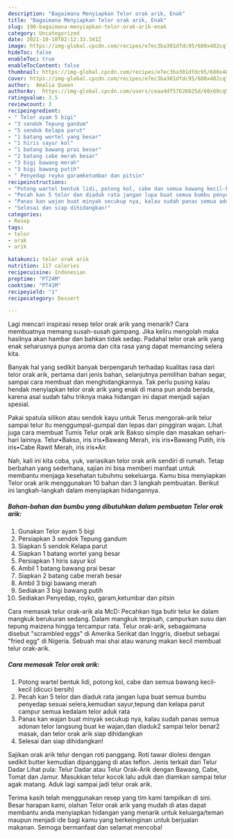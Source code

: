 ```yaml
---
description: "Bagaimana Menyiapkan Telor orak arik, Enak"
title: "Bagaimana Menyiapkan Telor orak arik, Enak"
slug: 190-bagaimana-menyiapkan-telor-orak-arik-enak
category: Uncategorized
date: 2021-10-10T02:12:33.341Z
image: https://img-global.cpcdn.com/recipes/e7ec3ba301dfdc95/680x482cq70/telor-orak-arik-foto-resep-utama.jpg
hideToc: false
enableToc: true
enableTocContent: false
thumbnail: https://img-global.cpcdn.com/recipes/e7ec3ba301dfdc95/680x482cq70/telor-orak-arik-foto-resep-utama.jpg
cover: https://img-global.cpcdn.com/recipes/e7ec3ba301dfdc95/680x482cq70/telor-orak-arik-foto-resep-utama.jpg
author:  Amalia Queen
authorAv:  https://img-global.cpcdn.com/users/ceaa4df57626025d/60x60cq50/avatar.jpg
ratingvalue: 3.5
reviewcount: 3
recipeingredient:
- " Telor ayam 5 bigi"
- "3 sendok Tepung gandum"
- "5 sendok Kelapa parut"
- "1 batang wortel yang besar"
- "1 hiris sayur kol"
- "1 batang bawang prai besar"
- "2 batang cabe merah besar"
- "3 bigi bawang merah"
- "3 bigi bawang putih"
- " Penyedap royko garamketumbar dan pitsin"
recipeinstructions:
- "Potong wartel bentuk lidi, potong kol, cabe dan semua bawang kecil-kecil (dicuci bersih)"
- "Pecah kan 5 telor dan diaduk rata jangan lupa buat semua bumbu penyedap sesuai selera,kemudian sayur,tepung dan kelapa parut campur semua kedalam telor aduk rata"
- "Panas kan wajan buat minyak secukup nya, kalau sudah panas semua adonan telor langsung buat ke wajan,dan diaduk2 sampai telor benar2 masak, dan telor orak arik siap dihidangkan"
- "Selesai dan siap dihidangkan!"
categories:
- Resep
tags:
- telor
- orak
- arik

katakunci: telor orak arik 
nutrition: 117 calories
recipecuisine: Indonesian
preptime: "PT24M"
cooktime: "PT41M"
recipeyield: "1"
recipecategory: Dessert

---
```



Lagi mencari inspirasi resep telor orak arik yang menarik? Cara membuatnya memang susah-susah gampang. Jika keliru mengolah maka hasilnya akan hambar dan bahkan tidak sedap. Padahal telor orak arik yang enak seharusnya punya aroma dan cita rasa yang dapat memancing selera kita.


Banyak hal yang sedikit banyak berpengaruh terhadap kualitas rasa dari telor orak arik, pertama dari jenis bahan, selanjutnya pemilihan bahan segar, sampai cara membuat dan menghidangkannya. Tak perlu pusing kalau hendak menyiapkan telor orak arik yang enak di mana pun anda berada, karena asal sudah tahu triknya maka hidangan ini dapat menjadi sajian spesial.

Pakai spatula silikon atau sendok kayu untuk Terus mengorak-arik telur sampai telur itu menggumpal-gumpal dan lepas dari pinggiran wajan. Lihat juga cara membuat Tumis Telur orak arik Bakso simple dan masakan sehari-hari lainnya. Telur•Bakso, iris iris•Bawang Merah, iris iris•Bawang Putih, iris iris•Cabe Rawit Merah, iris iris•Air.


Nah, kali ini kita coba, yuk, variasikan telor orak arik sendiri di rumah. Tetap berbahan yang sederhana, sajian ini bisa memberi manfaat untuk membantu menjaga kesehatan tubuhmu sekeluarga. Kamu bisa menyiapkan Telor orak arik menggunakan 10 bahan dan 3 langkah pembuatan. Berikut ini langkah-langkah dalam menyiapkan hidangannya.

<!--inarticleads1-->

##### Bahan-bahan dan bumbu yang dibutuhkan dalam pembuatan Telor orak arik:

1. Gunakan  Telor ayam 5 bigi
1. Persiapkan 3 sendok Tepung gandum
1. Siapkan 5 sendok Kelapa parut
1. Siapkan 1 batang wortel yang besar
1. Persiapkan 1 hiris sayur kol
1. Ambil 1 batang bawang prai besar
1. Siapkan 2 batang cabe merah besar
1. Ambil 3 bigi bawang merah
1. Sediakan 3 bigi bawang putih
1. Sediakan  Penyedap, royko, garam,ketumbar dan pitsin


Cara memasak telur orak-arik ala McD: Pecahkan tiga butir telur ke dalam mangkuk berukuran sedang. Dalam mangkuk terpisah, campurkan susu dan tepung maizena hingga tercampur rata. Telur orak-arik, sebagaimana disebut &#34;scrambled eggs&#34; di Amerika Serikat dan Inggris, disebut sebagai &#34;fried egg&#34; di Nigeria. Sebuah mai shai atau warung makan kecil membuat telur orak-arik. 

<!--inarticleads2-->

##### Cara memasak Telor orak arik:

1. Potong wartel bentuk lidi, potong kol, cabe dan semua bawang kecil-kecil (dicuci bersih)
1. Pecah kan 5 telor dan diaduk rata jangan lupa buat semua bumbu penyedap sesuai selera,kemudian sayur,tepung dan kelapa parut campur semua kedalam telor aduk rata
1. Panas kan wajan buat minyak secukup nya, kalau sudah panas semua adonan telor langsung buat ke wajan,dan diaduk2 sampai telor benar2 masak, dan telor orak arik siap dihidangkan
1. Selesai dan siap dihidangkan!

Sajikan orak arik telur dengan roti panggang. Roti tawar diolesi dengan sedikit butter kemudian dipanggang di atas teflon. Jenis terkait dari Telur Dadar Lihat pula: Telur Dadar atau Telur Orak-Arik dengan Bawang, Cabe, Tomat dan Jamur. Masukkan telur kocok lalu aduk dan diamkan sampai telur agak matang. Aduk lagi sampai jadi telur orak arik. 

Terima kasih telah menggunakan resep yang tim kami tampilkan di sini. Besar harapan kami, olahan Telor orak arik yang mudah di atas dapat membantu anda menyiapkan hidangan yang menarik untuk keluarga/teman maupun menjadi ide bagi kamu yang berkeinginan untuk berjualan makanan. Semoga bermanfaat dan selamat mencoba!
